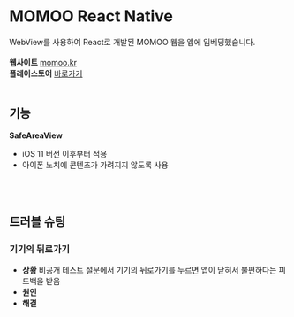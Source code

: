 # MOMOO React Native
WebView를 사용하여 React로 개발된 MOMOO 웹을 앱에 임베딩했습니다.
<br>
<br>
**웹사이트** [momoo.kr](momoo.kr)<br>
**플레이스토어** [바로가기](https://play.google.com/store/apps/details?id=com.momoo&hl=en-KR)
<br>
<br>

## 기능
**SafeAreaView**
- iOS 11 버전 이후부터 적용
- 아이폰 노치에 콘텐츠가 가려지지 않도록 사용
<br>
<br>

## 트러블 슈팅
### 기기의 뒤로가기
- **상황** 비공개 테스트 설문에서 기기의 뒤로가기를 누르면 앱이 닫혀서 불편하다는 피드백을 받음
- **원인**
- **해결**
```js
```
